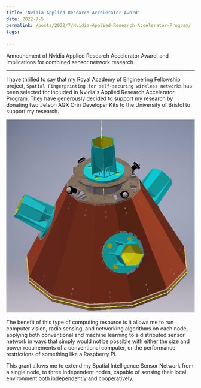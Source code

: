 ```yaml
---
title: 'Nvidia Applied Research Accelerator Award'
date: 2022-7-5
permalink: /posts/2022/7/Nvidia-Applied-Research-Accelerator-Program/
tags:
  
---
```


Announcment of Nvidia Applied Research Accelerator Award, and implications for combined sensor network research.

---

I have thrilled to say that my Royal Academy of Engineering Fellowship project, `Spatial Fingerprinting for self-securing wireless networks` has been selected for included in Nvidia's Applied Research Accelerator Program. They have generously decided to support my research by donating two Jetson AGX Orin Developer Kits to the University of Bristol to support my research.

![Spatial Intelligence Node](/images/SpatialIntelligenceNode.png "Spatial Intelligence Node Design")

The benefit of this type of computing resource is it allows me to run computer vision, radio sensing, and networking algorithms on each node, applying both conventional and machine learning to a distributed sensor network in ways that simply would not be possible with either the size and power requirements of a conventional computer, or the performance restrictions of something like a Raspberry Pi.

This grant allows me to extend my Spatial Intelligence Sensor Network from a single node, to three independent nodes, capable of sensing their local environment both independently and cooperatively.


<script src="https://utteranc.es/client.js"
        repo="LyceanEM/LyceanEM.github.io"
        issue-term="LyceanEM-Examples"
        theme="github-light"
        crossorigin="anonymous"
        async>
</script>
